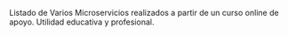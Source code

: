 Listado de Varios Microservicios realizados a partir de un curso online de apoyo.
Utilidad educativa y profesional.
